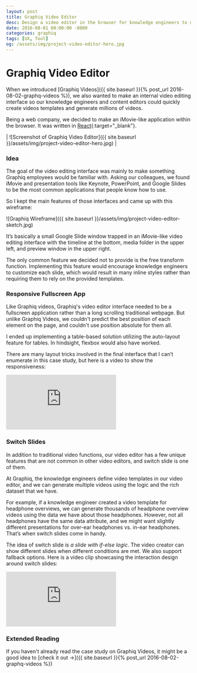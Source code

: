 ```yaml
---
layout: post
title: Graphiq Video Editor
desc: Design a video editor in the browser for knowledge engineers to organize Graphiq content into engaging and scalable videos.
date: 2016-08-01 00:00:00 -0800
categories: graphiq
tags: [UX, Tool]
og: /assets/img/project-video-editor-hero.jpg
---
```


# Graphiq Video Editor

When we introduced [Graphiq Videos]({{ site.baseurl }}{% post_url 2016-08-02-graphq-videos %}), we also wanted to make an internal video editing interface so our knowledge engineers and content editors could quickly create videos templates and generate millions of videos.

Being a web company, we decided to make an iMovie-like application within the browser. It was written in [React](https://facebook.github.io/react/){:target="_blank"}.

| ![Screenshot of Graphiq Video Editor]({{ site.baseurl }}/assets/img/project-video-editor-hero.jpg) |

### Idea

The goal of the video editing interface was mainly to make something Graphiq employees would be familiar with. Asking our colleagues, we found iMovie and presentation tools like Keynote, PowerPoint, and Google Slides to be the most common applications that people know how to use.

So I kept the main features of those interfaces and came up with this wireframe:

![Graphiq Wireframe]({{ site.baseurl }}/assets/img/project-video-editor-sketch.jpg)

It’s basically a small Google Slide window trapped in an iMovie-like video editing interface with the timeline at the bottom, media folder in the upper left, and preview window in the upper right.

The only common feature we decided not to provide is the free transform function. Implementing this feature would encourage knowledge engineers to customize each slide, which would result in many inline styles rather than requiring them to rely on the provided templates.

### Responsive Fullscreen App

Like Graphiq videos, Graphiq's video editor interface needed to be a fullscreen application rather than a long scrolling traditional webpage. But unlike Graphiq Videos, we couldn't predict the best position of each element on the page, and couldn't use position absolute for them all.

I ended up implementing a table-based solution utilizing the auto-layout feature for tables. In hindsight, flexbox would also have worked.

There are many layout tricks involved in the final interface that I can’t enumerate in this case study, but here is a video to show the responsiveness:

<div class="p">
	<div class="video-wrap">
		<iframe class="video" src="https://www.youtube.com/embed/dXYuYcCb2PE?rel=0&amp;showinfo=0" frameborder="0" allowfullscreen></iframe>
	</div>
</div>

### Switch Slides

In addition to traditional video functions, our video editor has a few unique features that are not common in other video editors, and switch slide is one of them.

At Graphiq, the knowledge engineers define video templates in our video editor, and we can generate multiple videos using the logic and the rich dataset that we have.

For example, if a knowledge engineer created a video template for headphone overviews, we can generate thousands of headphone overview videos using the data we have about those headphones. However, not all headphones have the same data attribute, and we might want slightly different presentations for over-ear headphones vs. in-ear headphones. That’s when switch slides come in handy.

The idea of switch slide is _a slide with if-else logic_. The video creator can show different slides when different conditions are met. We also support fallback options. Here is a video clip showcasing the interaction design around switch slides:

<div class="p">
	<div class="video-wrap">
		<iframe class="video" src="https://www.youtube.com/embed/6UFApACnfjk?rel=0&amp;showinfo=0" frameborder="0" allowfullscreen></iframe>
	</div>
</div>

### Extended Reading

If you haven't already read the case study on Graphiq Videos, it might be a good idea to [check it out &#8594;]({{ site.baseurl }}{% post_url 2016-08-02-graphq-videos %})
